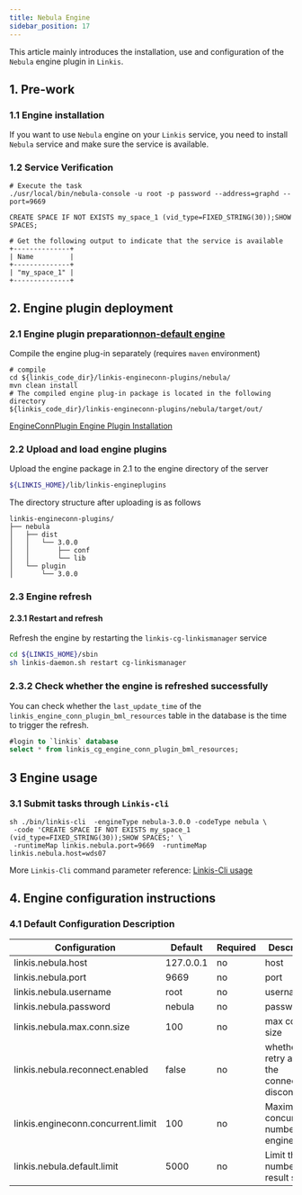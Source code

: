 ```yaml
---
title: Nebula Engine
sidebar_position: 17
---
```


This article mainly introduces the installation, use and configuration of the `Nebula` engine plugin in `Linkis`.


## 1. Pre-work

### 1.1 Engine installation

If you want to use `Nebula` engine on your `Linkis` service, you need to install `Nebula` service and make sure the service is available.

### 1.2 Service Verification

```shell
# Execute the task
./usr/local/bin/nebula-console -u root -p password --address=graphd --port=9669

CREATE SPACE IF NOT EXISTS my_space_1 (vid_type=FIXED_STRING(30));SHOW SPACES;

# Get the following output to indicate that the service is available
+--------------+
| Name         |
+--------------+
| "my_space_1" |
+--------------+
```

## 2. Engine plugin deployment

### 2.1 Engine plugin preparation[non-default engine](./overview.md)

Compile the engine plug-in separately (requires `maven` environment)

```
# compile
cd ${linkis_code_dir}/linkis-engineconn-plugins/nebula/
mvn clean install
# The compiled engine plug-in package is located in the following directory
${linkis_code_dir}/linkis-engineconn-plugins/nebula/target/out/
```
[EngineConnPlugin Engine Plugin Installation](../deployment/install-engineconn.md)

### 2.2 Upload and load engine plugins

Upload the engine package in 2.1 to the engine directory of the server
```bash 
${LINKIS_HOME}/lib/linkis-engineplugins
```
The directory structure after uploading is as follows
```
linkis-engineconn-plugins/
├── nebula
│   ├── dist
│   │   └── 3.0.0
│   │       ├── conf
│   │       └── lib
│   └── plugin
│       └── 3.0.0
```

### 2.3 Engine refresh

#### 2.3.1 Restart and refresh
Refresh the engine by restarting the `linkis-cg-linkismanager` service
```bash
cd ${LINKIS_HOME}/sbin
sh linkis-daemon.sh restart cg-linkismanager
```

### 2.3.2 Check whether the engine is refreshed successfully
You can check whether the `last_update_time` of the `linkis_engine_conn_plugin_bml_resources` table in the database is the time to trigger the refresh.

```sql
#login to `linkis` database
select * from linkis_cg_engine_conn_plugin_bml_resources;
```

## 3 Engine usage

### 3.1 Submit tasks through `Linkis-cli`

```shell
sh ./bin/linkis-cli  -engineType nebula-3.0.0 -codeType nebula \
 -code 'CREATE SPACE IF NOT EXISTS my_space_1 (vid_type=FIXED_STRING(30));SHOW SPACES;' \
 -runtimeMap linkis.nebula.port=9669  -runtimeMap linkis.nebula.host=wds07
```

More `Linkis-Cli` command parameter reference: [Linkis-Cli usage](../user-guide/linkiscli-manual.md)

## 4. Engine configuration instructions

### 4.1 Default Configuration Description


| Configuration                                   | Default       | Required          | Description                                           |
| -------------------------------------- |-----------|-------------|-------------------------------------------------------|
| linkis.nebula.host               | 127.0.0.1 | no | host                                                  |
| linkis.nebula.port | 9669      | no           | port                                                  |
| linkis.nebula.username | root      | no           | username                                              |
| linkis.nebula.password | nebula    | no           | password                                              |
| linkis.nebula.max.conn.size | 100       | no           | max conn size                                         |
| linkis.nebula.reconnect.enabled | false    | no           | whether to retry after the connection is disconnected |
| linkis.engineconn.concurrent.limit | 100       | no           | Maximum concurrent number of engines                  |
| linkis.nebula.default.limit | 5000      | no           | Limit the number of result sets                       |

